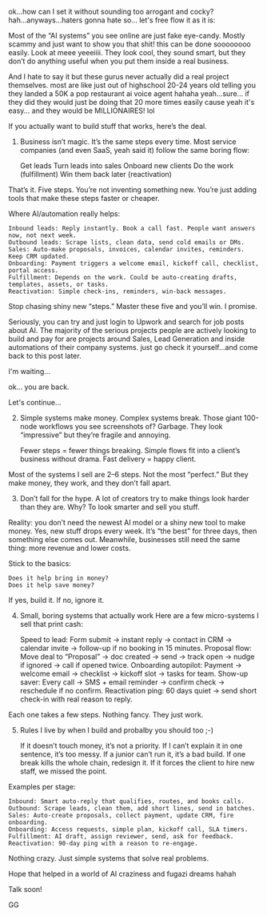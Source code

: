 ok...how can I set it without sounding too arrogant and cocky? hah...anyways...haters gonna hate so... let's free flow it as it is:

Most of the “AI systems” you see online are just fake eye-candy. Mostly scammy and just want to show you that shit! this can be done soooooooo easily. Look at meee yeeeiiii. They look cool, they sound smart, but they don’t do anything useful when you put them inside a real business.

And I hate to say it but these gurus never actually did a real project themselves. most are like just out of highschool 20-24 years old telling you they landed a 50K a pop restaurant ai voice agent hahaha yeah...sure... if they did they would just be doing that 20 more times easily cause yeah it's easy... and they would be MILLIONAIRES! lol

If you actually want to build stuff that works, here’s the deal.

1) Business isn’t magic. It’s the same steps every time.
Most service companies (and even SaaS, yeah said it) follow the same boring flow:

    Get leads
    Turn leads into sales
    Onboard new clients
    Do the work (fulfillment)
    Win them back later (reactivation)

That’s it. Five steps. You’re not inventing something new. You’re just adding tools that make these steps faster or cheaper.

Where AI/automation really helps:

    Inbound leads: Reply instantly. Book a call fast. People want answers now, not next week.
    Outbound leads: Scrape lists, clean data, send cold emails or DMs.
    Sales: Auto-make proposals, invoices, calendar invites, reminders. Keep CRM updated.
    Onboarding: Payment triggers a welcome email, kickoff call, checklist, portal access.
    Fulfillment: Depends on the work. Could be auto-creating drafts, templates, assets, or tasks.
    Reactivation: Simple check-ins, reminders, win-back messages.

Stop chasing shiny new “steps.” Master these five and you’ll win. I promise.

Seriously, you can try and just login to Upwork and search for job posts about AI. The majority of the serious projects people are actively looking to build and pay for are projects around Sales, Lead Generation and inside automations of their company systems. just go check it yourself...and come back to this post later.

I'm waiting...

ok... you are back.

Let's continue...

2) Simple systems make money. Complex systems break.
Those giant 100-node workflows you see screenshots of? Garbage. They look “impressive” but they’re fragile and annoying.

    Fewer steps = fewer things breaking.
    Simple flows fit into a client’s business without drama.
    Fast delivery = happy client.

Most of the systems I sell are 2–6 steps. Not the most “perfect.” But they make money, they work, and they don’t fall apart.

3) Don’t fall for the hype.
A lot of creators try to make things look harder than they are. Why? To look smarter and sell you stuff.

Reality: you don’t need the newest AI model or a shiny new tool to make money. Yes, new stuff drops every week. It’s “the best” for three days, then something else comes out. Meanwhile, businesses still need the same thing: more revenue and lower costs.

Stick to the basics:

    Does it help bring in money?
    Does it help save money?

If yes, build it. If no, ignore it.

4) Small, boring systems that actually work
Here are a few micro-systems I sell that print cash:

    Speed to lead: Form submit → instant reply → contact in CRM → calendar invite → follow-up if no booking in 15 minutes.
    Proposal flow: Move deal to “Proposal” → doc created → send → track open → nudge if ignored → call if opened twice.
    Onboarding autopilot: Payment → welcome email → checklist → kickoff slot → tasks for team.
    Show-up saver: Every call → SMS + email reminder → confirm check → reschedule if no confirm.
    Reactivation ping: 60 days quiet → send short check-in with real reason to reply.

Each one takes a few steps. Nothing fancy. They just work.

5) Rules I live by when I build and probalby you should too ;-)

    If it doesn’t touch money, it’s not a priority.
    If I can’t explain it in one sentence, it’s too messy.
    If a junior can’t run it, it’s a bad build.
    If one break kills the whole chain, redesign it.
    If it forces the client to hire new staff, we missed the point.

Examples per stage:

    Inbound: Smart auto-reply that qualifies, routes, and books calls.
    Outbound: Scrape leads, clean them, add short lines, send in batches.
    Sales: Auto-create proposals, collect payment, update CRM, fire onboarding.
    Onboarding: Access requests, simple plan, kickoff call, SLA timers.
    Fulfillment: AI draft, assign reviewer, send, ask for feedback.
    Reactivation: 90-day ping with a reason to re-engage.

Nothing crazy. Just simple systems that solve real problems.

Hope that helped in a world of AI craziness and fugazi dreams hahah

Talk soon!

GG
